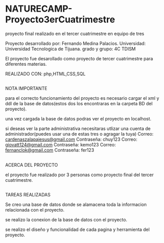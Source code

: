 # NATURECAMP-Proyecto3erCuatrimestre
proyecto final realizado en el tercer cuatrimestre en equipo de tres 

Proyecto desarrollado por: Fernando Medina Palacios. Universidad: Universidad Tecnologica de Tijuana. grado y grupo: 4C TDISM

El proyecto fue desarollado como proyecto de tercer cuatrimestre para diferentes materias.

REALIZADO CON: php,HTML,CSS,SQL

##
NOTA IMPORTANTE

para el correcto funcionamiento del proyecto es necesario cargar el xml y ddl de la base de datos(estos dos los encontraras en la carpeta BD del proyecto).

una vez cargada la base de datos podras ver el proyecto en localhost.

si deseas ver la parte administrativa necesitaras utlizar una cuenta de administrador(puedes usar una de estas tres o agragar la tuya) 
Correo: cardenaszalapajesus@gmail.com Contraseña: chuy123
Correo: giovatt124@gmail.com Contraseña: kemo123
Correo: fernanclok@gmail.com Contraseña: fer123

##
ACERCA DEL PROYECTO

el proyecto fue realizado por 3 personas como proyecto final del tercer cuatrimestre.

##
TAREAS REALIZADAS

Se creo una base de datos donde se alamacena toda la informacion relacionada con el proyecto.

se realizo la conexion de la base de datos con el proyecto.

se realizo el diseño y funcionalidad de cada pagina y herramienta del proyecto.

